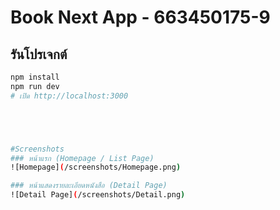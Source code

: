 # Book Next App - 663450175-9
## รันโปรเจกต์
```bash
npm install
npm run dev
# เปิด http://localhost:3000





#Screenshots
### หน้าแรก (Homepage / List Page)
![Homepage](/screenshots/Homepage.png)

### หน้าแสดงรายละเอียดหนังสือ (Detail Page)
![Detail Page](/screenshots/Detail.png)